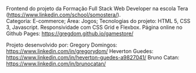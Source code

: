 Frontend do projeto da Formação Full Stack Web Developer na escola Tera (https://www.linkedin.com/school/somostera/). <br>
Categoria: E-commerce;
Área: Jogos;
Tecnologias do projeto: HTML 5, CSS 3, Javascript.
Responsividade com CSS Grid e Flexbox.
Página online no Github Pages: https://gregdom.github.io/gamestore/

Projeto desenvolvido por:
Gregory Domingos: https://www.linkedin.com/in/gregorydom/
Heverton Guedes: https://www.linkedin.com/in/heverton-guedes-a9827041/
Bruno Catan: https://www.linkedin.com/in/brunocatan/
